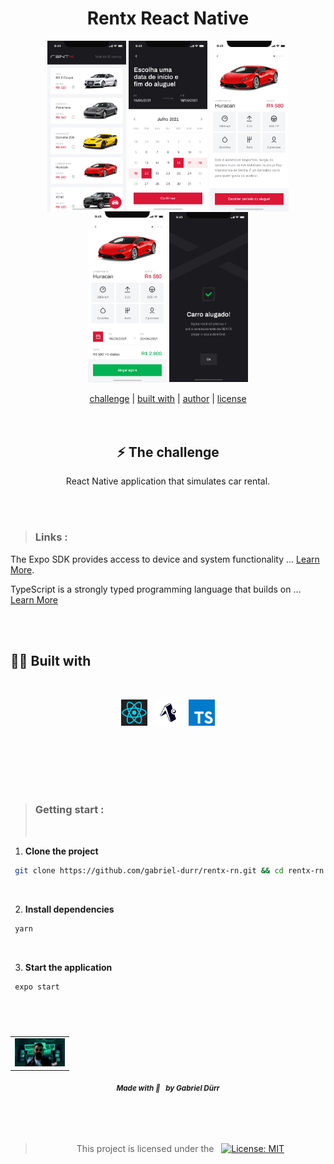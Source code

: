 <h1 align="center" class="line-1 anim-typewriter"> Rentx React Native</h1>

<div align="center" width="100%">
        <img align="center" src="./.github/home-cars.png" alt="Imagem do projeto" width="25%"> 
        <img align="center" src="./.github/period-date.png" alt="Imagem do projeto" width="25%">  
        <img align="center" src="./.github/details.png" alt="Imagem do projeto" width="25%"> 
        <img align="center" src="./.github/details-two.png" alt="Imagem do projeto" width="25%"> 
        <img align="center" src="./.github/finish.png" alt="Imagem do projeto" width="25%">            
</div>

<br/>

<div align="center"  class="links">
        <a href="#challenge">challenge</a> |
        <a href="#built_with">built with</a> |
        <a href="#author">author</a> |
        <a href="#license">license</a> 
</div>

<br/>
<br/>

<h2 id="challenge"  align="center">⚡ The challenge </h2>

<div align="center">
        <p> React Native application that simulates car rental. </p>
</div>

<br/><br/>

> <h3> Links : </h3>

The Expo SDK provides access to device and system functionality ... [Learn More](https://docs.expo.dev/workflow/expo-cli/ "click to be redirected!").

TypeScript is a strongly typed programming language that builds on ... [Learn More](https://www.typescriptlang.org/ "click to be redirected!")

<br/><br/>

<h2 id="built_with"> 🧙‍♂️ Built with</h2>

<br>

<div align="center" class="container-icons">

<p float="left">

<img alt="React Native"  src="./.github/react-native.svg" width="42px" hspace="4"/>
<img alt="Expo CLI"  src="./.github/expocli.png" width="42px" hspace="4"/>
<img alt="TypeScript"  src="./.github/typescript.svg" width="42px" hspace="4"/>

</p>
        
</div>

<br>

<br/>
<br/>
<br/>
<br/>

> <h3> Getting start : </h3>
> <br/>

<div>

1. <b>Clone the project</b>

```bash
 git clone https://github.com/gabriel-durr/rentx-rn.git && cd rentx-rn
```

 <br/>

2. <b>Install dependencies</b>

```bash
 yarn
```

 <br/>

3. <b>Start the application</b>

```bash
 expo start
```

 <br/>

</div>

<br>

<h5 id = "author" align="center"></h5>

<table align="center">
  <tr>
      <td>
      <a href="https://github.com/gabriel-durr">
        <img src="./.github/avatar.png" width="80px;" alt="Image Gabriel Dürr Author"/><br>
      </a>
      </td>
  </tr>
</table>

<div align="center">
        <sub><b><em>Made with 💜&ensp; by Gabriel Dürr </em></b></sub>
</div>

<br/>
<br/>
<br/>

<h2></h2>

<div align="center">
        
<h3 id="license" ></h3>

> This project is licensed under the &nbsp; [![License: MIT](https://img.shields.io/badge/License-MIT-yellow.svg)](LICENSE)

</div>
